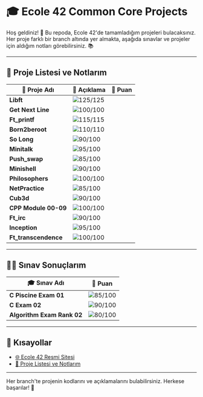 # 🎓 **Ecole 42 Common Core Projects** 

Hoş geldiniz! 👋 Bu repoda, Ecole 42'de tamamladığım projeleri bulacaksınız. Her proje farklı bir branch altında yer almakta, aşağıda sınavlar ve projeler için aldığım notları görebilirsiniz. 📚

---

## 📂 **Proje Listesi ve Notlarım**

| 📝 **Proje Adı**             | 📖 **Açıklama**                            | 🌟 **Puan** |
| --------------------------- | ------------------------------------------ | ----------- |
| **Libft**                    | ![125/125](https://img.shields.io/badge/-125%2F125-brightgreen) |
| **Get Next Line**            | ![100/100](https://img.shields.io/badge/-100%2F100-brightgreen) |
| **Ft_printf**                | ![115/115](https://img.shields.io/badge/-115%2F115-brightgreen) |
| **Born2beroot**              | ![110/110](https://img.shields.io/badge/-110%2F110-brightgreen) |
| **So Long**                  | ![90/100](https://img.shields.io/badge/-90%2F100-yellow) |
| **Minitalk**                 | ![95/100](https://img.shields.io/badge/-95%2F100-yellow) |
| **Push_swap**                | ![85/100](https://img.shields.io/badge/-85%2F100-yellow) |
| **Minishell**                | ![90/100](https://img.shields.io/badge/-90%2F100-yellow) |
| **Philosophers**             | ![100/100](https://img.shields.io/badge/-100%2F100-brightgreen) |
| **NetPractice**              | ![85/100](https://img.shields.io/badge/-85%2F100-yellow) |
| **Cub3d**                    | ![90/100](https://img.shields.io/badge/-90%2F100-yellow) |
| **CPP Module 00-09**            | ![100/100](https://img.shields.io/badge/-100%2F100-brightgreen) |
| **Ft_irc**                   | ![90/100](https://img.shields.io/badge/-90%2F100-yellow) |
| **Inception**                | ![95/100](https://img.shields.io/badge/-95%2F100-yellow) |
| **Ft_transcendence**         | ![100/100](https://img.shields.io/badge/-100%2F100-brightgreen) |

---

## 🧑‍💻 **Sınav Sonuçlarım**

| 🎓 **Sınav Adı**             | 🌟 **Puan** |
| ---------------------------- | ----------- |
| **C Piscine Exam 01**         | ![85/100](https://img.shields.io/badge/-85%2F100-yellow) |
| **C Exam 02**                 | ![90/100](https://img.shields.io/badge/-90%2F100-yellow) |
| **Algorithm Exam Rank 02**    | ![80/100](https://img.shields.io/badge/-80%2F100-orange) |

---

## 🔗 **Kısayollar**

- [🌐 Ecole 42 Resmi Sitesi](https://42.fr/en/homepage/)
- [📑 Proje Listesi ve Notlarım](#-proje-listesi-ve-notlarım)

---

Her branch'te projenin kodlarını ve açıklamalarını bulabilirsiniz. Herkese başarılar! 🚀
